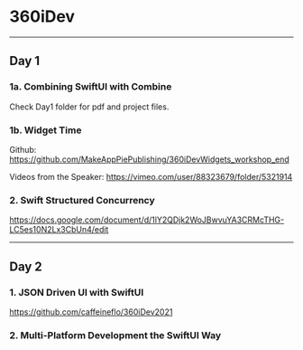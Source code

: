 # 360iDev
---

## Day 1

### 1a. Combining SwiftUI with Combine
Check Day1 folder for pdf and project files.

### 1b. Widget Time
Github:
https://github.com/MakeAppPiePublishing/360iDevWidgets_workshop_end

Videos from the Speaker:
https://vimeo.com/user/88323679/folder/5321914

### 2. Swift Structured Concurrency 
https://docs.google.com/document/d/1lY2QDjk2WoJBwvuYA3CRMcTHG-LC5es10N2Lx3CbUn4/edit

---
## Day 2

### 1. JSON Driven UI with SwiftUI
https://github.com/caffeineflo/360iDev2021

### 2. Multi-Platform Development the SwiftUI Way

